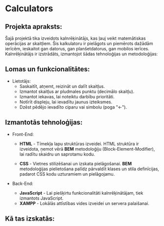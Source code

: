 # Calculators

## Projekta apraksts:
Šajā projektā tika izveidots kalnrēķinātājs, kas ļauj veikt matemātiskas operācijas ar skaitļiem. Šis kalkulatoru ir pielāgots un piemērots dažādām ierīcēm, ieskaitot gan datorus, gan planšetdatorus, gan mobilos ierīces. Kalnrēķinātājs ir izstrādāts, izmantojot šādas tehnoloģijas un metodoloģijas:

## Lomas un funkcionalitātes:

+ Lietotājs:
    + Saskaitīt, atņemt, reizināt un dalīt skaitļus.
    + Izmantot skaitļus ar pludmales punktu (decimālo skaitļu).
    + Izmantot iekavas, lai noteiktu darbību prioritāti.
    + Notīrīt displeju, lai ievadītu jaunus izteiksmes.
    + Dzēst pēdējo ievadīto ciparu vai simbolu (poga "←").

## Izmantotās tehnoloģijas:

+ Front-End:
    + **HTML** -  Tīmekļa lapu struktūras izveidei. HTML struktūra ir izveidota, ņemot vērā **BEM** metodoloģiju (Block-Element-Modifier), lai radītu skaidru un saprotamu kodu.

    + **CSS** -  Vietnes stilizēšanai un izskata pielāgošanai. **BEM** metodoloģijas pielietošana palīdz pārvaldīt klases un stila definīcijas, padarot CSS kodu uzturamiem un pielāgojamu.

+ Back-End:
    + **JavaScript** - Lai piešķirtu funkcionalitāti kalnrēķinātājam, tiek izmantots JavaScript.
    + **XAMPP** - Lokālās attīstības vides izveidei un servera palaišanai.

## Kā tas izskatās:
